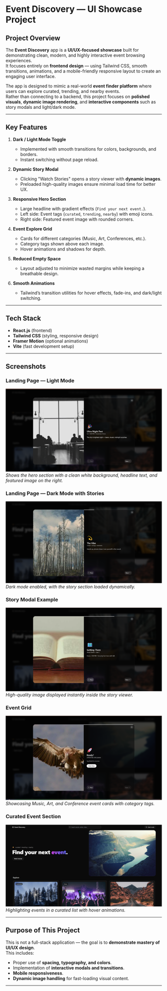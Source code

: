 
# Event Discovery — UI Showcase Project

## Project Overview
The **Event Discovery** app is a **UI/UX-focused showcase** built for demonstrating clean, modern, and highly interactive event browsing experiences.  
It focuses entirely on **frontend design** — using Tailwind CSS, smooth transitions, animations, and a mobile-friendly responsive layout to create an engaging user interface.

The app is designed to mimic a real-world **event finder platform** where users can explore curated, trending, and nearby events.  
Rather than connecting to a backend, this project focuses on **polished visuals**, **dynamic image rendering**, and **interactive components** such as story modals and light/dark mode.

---

## Key Features
1. **Dark / Light Mode Toggle**  
   - Implemented with smooth transitions for colors, backgrounds, and borders.
   - Instant switching without page reload.

2. **Dynamic Story Modal**  
   - Clicking "Watch Stories" opens a story viewer with **dynamic images**.
   - Preloaded high-quality images ensure minimal load time for better UX.

3. **Responsive Hero Section**  
   - Large headline with gradient effects (`Find your next event.`).
   - Left side: Event tags (`curated`, `trending`, `nearby`) with emoji icons.  
   - Right side: Featured event image with rounded corners.

4. **Event Explore Grid**  
   - Cards for different categories (Music, Art, Conferences, etc.).
   - Category tags shown above each image.
   - Hover animations and shadows for depth.

5. **Reduced Empty Space**  
   - Layout adjusted to minimize wasted margins while keeping a breathable design.

6. **Smooth Animations**  
   - Tailwind’s transition utilities for hover effects, fade-ins, and dark/light switching.

---

## Tech Stack
- **React.js** (frontend)
- **Tailwind CSS** (styling, responsive design)
- **Framer Motion** (optional animations)
- **Vite** (fast development setup)

---

## Screenshots

### Landing Page — Light Mode
![Light Mode Hero Section](assets/screenshot.png)  
*Shows the hero section with a clean white background, headline text, and featured image on the right.*

### Landing Page — Dark Mode with Stories
![Dark Mode Story](assets/screenshot2.png)  
*Dark mode enabled, with the story section loaded dynamically.*

### Story Modal Example
![Story Modal UI](assets/screenshot3.png)  
*High-quality image displayed instantly inside the story viewer.*

### Event Grid
![Event Grid UI](assets/screenshot4.png)  
*Showcasing Music, Art, and Conference event cards with category tags.*

### Curated Event Section
![Curated Section](assets/screenshot5.png)  
*Highlighting events in a curated list with hover animations.*

---

## Purpose of This Project
This is not a full-stack application — the goal is to **demonstrate mastery of UI/UX design**.  
This includes:
- Proper use of **spacing, typography, and colors**.
- Implementation of **interactive modals and transitions**.
- **Mobile responsiveness**.
- **Dynamic image handling** for fast-loading visual content.

---

